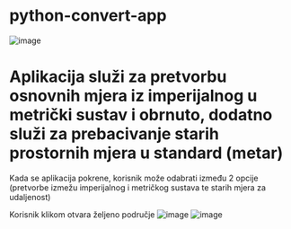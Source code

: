 # python-convert-app
![image](https://user-images.githubusercontent.com/48450281/179363148-6e7c125a-1fc1-4f0d-8b84-f73056aa431c.png)

# Aplikacija služi za pretvorbu osnovnih mjera iz imperijalnog u metrički sustav i obrnuto, dodatno služi za prebacivanje starih prostornih mjera u standard (metar)

Kada se aplikacija pokrene, korisnik može odabrati između 2 opcije (pretvorbe izmežu imperijalnog i metričkog sustava te starih mjera za udaljenost)

Korisnik klikom otvara željeno područje 
![image](https://user-images.githubusercontent.com/48450281/179363362-eb0b69c3-7a22-41a0-aeb9-6f69d0ce097e.png)
![image](https://user-images.githubusercontent.com/48450281/179363366-d9f9c499-3dae-4400-b763-cbabddf65785.png)


